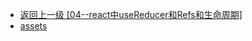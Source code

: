 - [返回上一级 [04--react中useReducer和Refs和生命周期]](17--react/04--react中useReducer和Refs和生命周期/)
- [assets](17--react/04--react中useReducer和Refs和生命周期/assets/)
